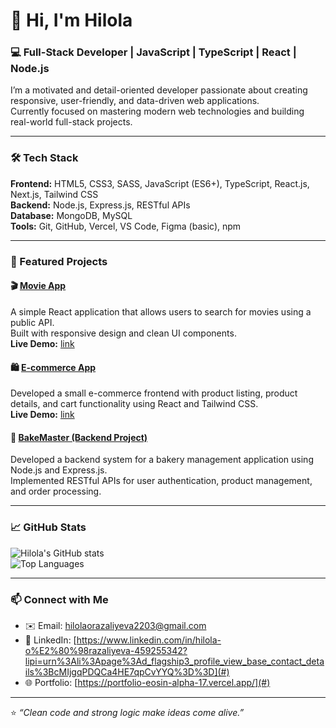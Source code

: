 # 👋 Hi, I'm Hilola  
### 💻 Full-Stack Developer | JavaScript | TypeScript | React | Node.js  

I’m a motivated and detail-oriented developer passionate about creating responsive, user-friendly, and data-driven web applications.  
Currently focused on mastering modern web technologies and building real-world full-stack projects.

---

### 🛠️ Tech Stack  
**Frontend:** HTML5, CSS3, SASS, JavaScript (ES6+), TypeScript, React.js, Next.js, Tailwind CSS  
**Backend:** Node.js, Express.js, RESTful APIs  
**Database:** MongoDB, MySQL  
**Tools:** Git, GitHub, Vercel, VS Code, Figma (basic), npm  

---

### 🚀 Featured Projects  

#### 🎬 [Movie App](https://github.com/Hilola22/movie_app2.git)  
A simple React application that allows users to search for movies using a public API.  
Built with responsive design and clean UI components.  
**Live Demo:** [link](https://movie-app-sigma-three-97.vercel.app)

#### 🛍️ [E-commerce App](https://github.com/Hilola22/team_work.git)  
Developed a small e-commerce frontend with product listing, product details, and cart functionality using React and Tailwind CSS.  
**Live Demo:** [link](https://team-work-woad.vercel.app)

#### 🍞 [BakeMaster (Backend Project)](https://github.com/Hilola22/bake_master.git)  
Developed a backend system for a bakery management application using Node.js and Express.js.  
Implemented RESTful APIs for user authentication, product management, and order processing.  


---

### 📈 GitHub Stats  

![Hilola's GitHub stats](https://github-readme-stats.vercel.app/api?username=Hilola22&show_icons=true&theme=tokyonight)  
![Top Languages](https://github-readme-stats.vercel.app/api/top-langs/?username=Hilola22&layout=compact&theme=tokyonight)


---

### 📫 Connect with Me  
- ✉️ Email: hilolaorazaliyeva2203@gmail.com 
- 💼 LinkedIn: [https://www.linkedin.com/in/hilola-o%E2%80%98razaliyeva-459255342?lipi=urn%3Ali%3Apage%3Ad_flagship3_profile_view_base_contact_details%3BcMIjgqPDQCa4HE7qpCvYYQ%3D%3D](#)  
- 🌐 Portfolio: [https://portfolio-eosin-alpha-17.vercel.app/](#)

---

⭐️ *“Clean code and strong logic make ideas come alive.”*

